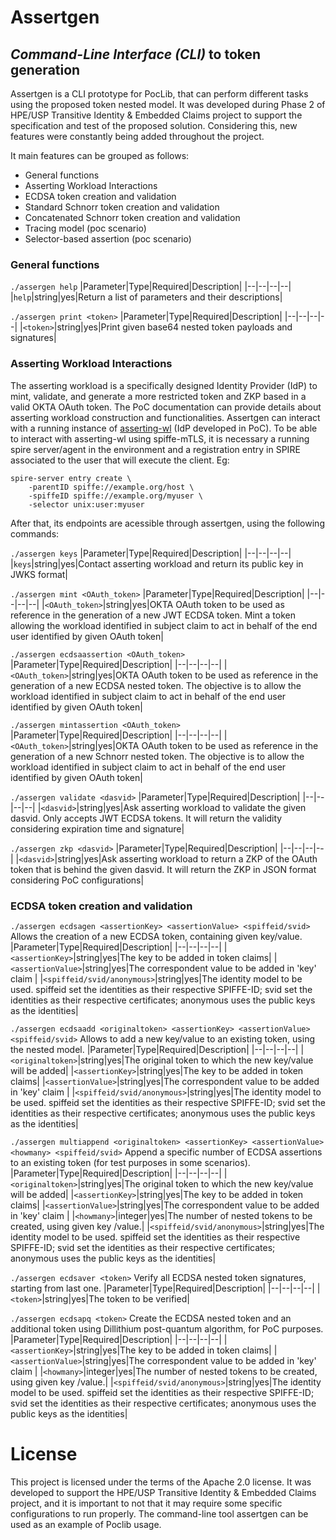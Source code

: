 # Assertgen

## _Command-Line Interface (CLI)_ to token generation

Assertgen is a CLI prototype for PocLib, that can perform different tasks using the proposed token nested model. It was developed during Phase 2 of HPE/USP Transitive Identity & Embedded Claims project to support the specification and test of the proposed solution. Considering this, new features were constantly being added throughout the project.

It main features can be grouped as follows:

- General functions
-  Asserting Workload Interactions
-  ECDSA token creation and validation
-  Standard Schnorr token creation and validation
-  Concatenated Schnorr token creation and validation
-  Tracing model (poc scenario)
-  Selector-based assertion (poc scenario)

### General functions

`./assergen help`
|Parameter|Type|Required|Description|
|--|--|--|--|
|`help`|string|yes|Return a list of parameters and their descriptions|

`./assergen print <token>`
|Parameter|Type|Required|Description|
|--|--|--|--|
|`<token>`|string|yes|Print given base64 nested token payloads and signatures|

### Asserting Workload Interactions

The asserting workload is a specifically designed Identity Provider (IdP) to mint, validate, and generate a more restricted token and ZKP based in a valid OKTA OAuth token. The PoC documentation can provide details about asserting workload construction and functionalities.
Assertgen can interact with a running instance of [asserting-wl](link_to_PoC_md_file) (IdP developed in PoC). To be able to interact with asserting-wl using spiffe-mTLS, it is necessary a running spire server/agent in the environment and a registration entry in SPIRE associated to the user that will execute the client. Eg:

```console
spire-server entry create \
    -parentID spiffe://example.org/host \
    -spiffeID spiffe://example.org/myuser \
    -selector unix:user:myuser
```


After that, its endpoints are acessible through assertgen, using the following commands:

`./assergen keys`
|Parameter|Type|Required|Description|
|--|--|--|--|
|`keys`|string|yes|Contact asserting workload and return its public key in JWKS format|

`./assergen mint <OAuth_token>`
|Parameter|Type|Required|Description|
|--|--|--|--|
|`<OAuth_token>`|string|yes|OKTA OAuth token to be used as reference in the generation of a new JWT ECDSA token. Mint a token allowing the workload identified in subject claim to act in behalf of the end user identified by given OAuth token|

`./assergen ecdsaassertion <OAuth_token>`
|Parameter|Type|Required|Description|
|--|--|--|--|
|`<OAuth_token>`|string|yes|OKTA OAuth token to be used as reference in the generation of a new ECDSA nested token. The objective is to allow the workload identified in subject claim to act in behalf of the end user identified by given OAuth token|

`./assergen mintassertion <OAuth_token>`
|Parameter|Type|Required|Description|
|--|--|--|--|
|`<OAuth_token>`|string|yes|OKTA OAuth token to be used as reference in the generation of a new Schnorr nested token. The objective is to allow the workload identified in subject claim to act in behalf of the end user identified by given OAuth token|

`./assergen validate <dasvid>`
|Parameter|Type|Required|Description|
|--|--|--|--|
|`<dasvid>`|string|yes|Ask asserting workload to validate the given dasvid. Only accepts JWT ECDSA tokens. It will return the validity considering expiration time and signature|

`./assergen zkp <dasvid>`
|Parameter|Type|Required|Description|
|--|--|--|--|
|`<dasvid>`|string|yes|Ask asserting workload to return a ZKP of the OAuth token that is behind the given dasvid. It will return the ZKP in JSON format considering PoC configurations|

### ECDSA token creation and validation

`./assergen ecdsagen <assertionKey> <assertionValue> <spiffeid/svid>`
Allows the creation of a new ECDSA token, containing given key/value.
|Parameter|Type|Required|Description|
|--|--|--|--|
|`<assertionKey>`|string|yes|The key to be added in token claims|
|`<assertionValue>`|string|yes|The correspondent value to be added in 'key' claim |
|`<spiffeid/svid/anonymous>`|string|yes|The identity model to be used. spiffeid set the identities as their respective SPIFFE-ID; svid set the identities as their respective certificates; anonymous uses the public keys as the identities|

`./assergen ecdsaadd <originaltoken> <assertionKey> <assertionValue> <spiffeid/svid>`
Allows to add a new key/value to an existing token, using the nested model.
|Parameter|Type|Required|Description|
|--|--|--|--|
|`<originaltoken>`|string|yes|The original token to which the new key/value will be added|
|`<assertionKey>`|string|yes|The key to be added in token claims|
|`<assertionValue>`|string|yes|The correspondent value to be added in 'key' claim |
|`<spiffeid/svid/anonymous>`|string|yes|The identity model to be used. spiffeid set the identities as their respective SPIFFE-ID; svid set the identities as their respective certificates; anonymous uses the public keys as the identities|

`./assergen multiappend <originaltoken> <assertionKey> <assertionValue> <howmany> <spiffeid/svid>`
Append a specific number of ECDSA assertions to an existing token (for test purposes in some scenarios).
|Parameter|Type|Required|Description|
|--|--|--|--|
|`<originaltoken>`|string|yes|The original token to which the new key/value will be added|
|`<assertionKey>`|string|yes|The key to be added in token claims|
|`<assertionValue>`|string|yes|The correspondent value to be added in 'key' claim |
|`<howmany>`|integer|yes|The number of nested tokens to be created, using given key /value.|
|`<spiffeid/svid/anonymous>`|string|yes|The identity model to be used. spiffeid set the identities as their respective SPIFFE-ID; svid set the identities as their respective certificates; anonymous uses the public keys as the identities|

`./assergen ecdsaver <token>`
Verify all ECDSA nested token signatures, starting from last one.
|Parameter|Type|Required|Description|
|--|--|--|--|
|`<token>`|string|yes|The token to be verified|

`./assergen ecdsapq <token>`
Create the ECDSA nested token and an additional token using Dillithium post-quantum algorithm, for PoC purposes.
|Parameter|Type|Required|Description|
|--|--|--|--|
|`<assertionKey>`|string|yes|The key to be added in token claims|
|`<assertionValue>`|string|yes|The correspondent value to be added in 'key' claim |
|`<howmany>`|integer|yes|The number of nested tokens to be created, using given key /value.|
|`<spiffeid/svid/anonymous>`|string|yes|The identity model to be used. spiffeid set the identities as their respective SPIFFE-ID; svid set the identities as their respective certificates; anonymous uses the public keys as the identities|

# License
This project is licensed under the terms of the Apache 2.0 license. It was developed to support the HPE/USP Transitive Identity & Embedded Claims project, and it is important to not that it may require some specific configurations to run properly. The command-line tool assertgen can be used as an example of Poclib usage.
